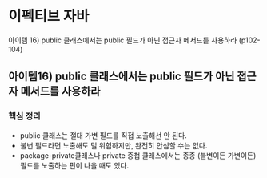# 이펙티브 자바

아이템 16) public 클래스에서는 public 필드가 아닌 접근자 메서드를 사용하라 (p102-104)


## 아이템16) public 클래스에서는 public 필드가 아닌 접근자 메서드를 사용하라
### 핵심 정리
- public 클래스는 절대 가변 필드를 직접 노출해선 안 된다.
- 불변 필드라면 노출해도 덜 위험하지만, 완전히 안심할 수는 없다.
- package-private클래스나 private 중첩 클래스에서는 종종 (불변이든 가변이든) 필드를 노출하는 편이 나을 때도 있다.

